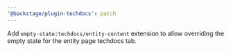 ```yaml
---
'@backstage/plugin-techdocs': patch
---
```


Add `empty-state:techdocs/entity-content` extension to allow overriding the empty state for the entity page techdocs tab.
